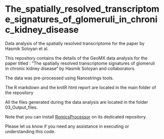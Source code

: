 # The_spatially_resolved_transcriptome_signatures_of_glomeruli_in_chronic_kidney_disease
 Data analysis of the spatially resolved transcriptome for the paper by Hasmik Soloyan et al.

This repository contains the details of the GeoMX data analysis for the paper  titled : “The spatially resolved transcriptome signatures of glomeruli in chronic kidney disease“ by Hasmik Soloyan and collaborators. 

The data was pre-processed using Nanostrings tools.

The R markdown and the knitR html report are located in the main folder of the repository

All the files generated during the data analysis are located in the folder 03_Output_files.

Note that you can install [RomicsProcessor](https://github.com/PNNL-Comp-Mass-Spec/RomicsProcessor) on its dedicated repository.

Please let us know if you need any assistance in executing or understanding this code.
